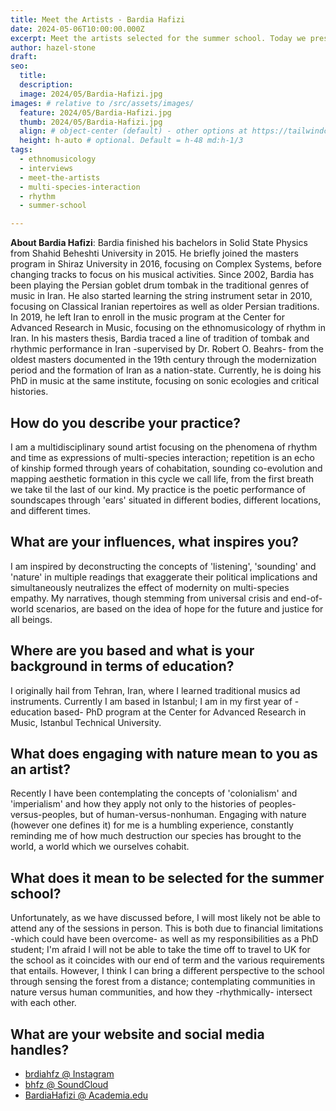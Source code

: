 ```yaml
---
title: Meet the Artists - Bardia Hafizi 
date: 2024-05-06T10:00:00.000Z
excerpt: Meet the artists selected for the summer school. Today we present the work of Bardia Hafizi.
author: hazel-stone
draft: 
seo:
  title:
  description:
  image: 2024/05/Bardia-Hafizi.jpg
images: # relative to /src/assets/images/
  feature: 2024/05/Bardia-Hafizi.jpg
  thumb: 2024/05/Bardia-Hafizi.jpg
  align: # object-center (default) - other options at https://tailwindcss.com/docs/object-position
  height: h-auto # optional. Default = h-48 md:h-1/3
tags:
  - ethnomusicology
  - interviews
  - meet-the-artists
  - multi-species-interaction
  - rhythm
  - summer-school

---
```


**About Bardia Hafizi**: Bardia finished his bachelors in Solid State Physics from Shahid Beheshti University in 2015. He briefly joined the masters program in Shiraz University in 2016, focusing on Complex Systems, before changing tracks to focus on his musical activities. 
Since 2002, Bardia has been playing the Persian goblet drum tombak in the traditional genres of music in Iran. He also started learning the string instrument setar in 2010, focusing on Classical Iranian repertoires as well as older Persian traditions. In 2019, he left Iran to enroll in the music program at the Center for Advanced Research in Music, focusing on the ethnomusicology of rhythm in Iran. In his masters thesis, Bardia traced a line of tradition of tombak and rhythmic performance in Iran -supervised by Dr. Robert O. Beahrs- from the oldest masters documented in the 19th century through the modernization period and the formation of Iran as a nation-state. Currently, he is doing his PhD in music at the same institute, focusing on sonic ecologies and critical histories.



## How do you describe your practice?

I am a multidisciplinary sound artist focusing on the phenomena of rhythm and time as expressions of multi-species interaction; repetition is an echo of kinship formed through years of cohabitation, sounding co-evolution and mapping aesthetic formation in this cycle we call life, from the first breath we take til the last of our kind. My practice is the poetic performance of soundscapes through 'ears' situated in different bodies, different locations, and different times.

## What are your influences, what inspires you?

I am inspired by deconstructing the concepts of 'listening', 'sounding' and 'nature' in multiple readings that exaggerate their political implications and simultaneously neutralizes the effect of modernity on multi-species empathy. My narratives, though stemming from universal crisis and end-of-world scenarios, are based on the idea of hope for the future and justice for all beings.

## Where are you based and what is your background in terms of education?

I originally hail from Tehran, Iran, where I learned traditional musics ad instruments. Currently I am based in Istanbul; I am in my first year of - education based- PhD program at the Center for Advanced Research in Music, Istanbul Technical University.

## What does engaging with nature mean to you as an artist?

Recently I have been contemplating the concepts of 'colonialism' and 'imperialism' and how they apply not only to the histories of peoples- versus-peoples, but of human-versus-nonhuman. Engaging with nature (however one defines it) for me is a humbling experience, constantly reminding me of how much destruction our species has brought to the world, a world which we ourselves cohabit.

## What does it mean to be selected for the summer school?

Unfortunately, as we have discussed before, I will most likely not be able to attend any of the sessions in person. This is both due to financial limitations -which could have been overcome- as well as my responsibilities as a PhD student; I'm afraid I will not be able to take the time off to travel to UK for the school as it coincides with our end of term and the various requirements that entails. However, I think I can bring a different perspective to the school through sensing the forest from a distance; contemplating communities in nature versus human communities, and how they -rhythmically- intersect with each other.

## What are your website and social media handles?

* [brdiahfz @ Instagram](https://www.instagram.com/brdiahfz/)
* [bhfz @ SoundCloud](https://soundcloud.com/bhfz)
* [BardiaHafizi @ Academia.edu](https://istanbultek.academia.edu/BardiaHafizi)